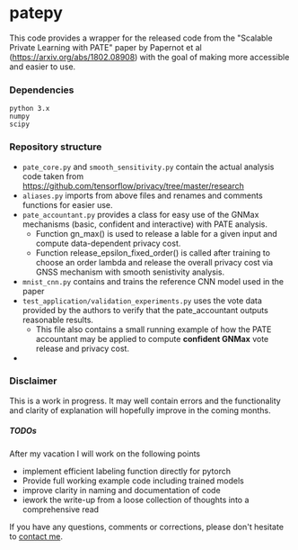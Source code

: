 # patepy


This code provides a wrapper for the released code from the "Scalable Private Learning with PATE" paper by Papernot et al (https://arxiv.org/abs/1802.08908) with the goal of making more accessible and easier to use.



### Dependencies
    python 3.x
    numpy 
    scipy

### Repository structure

- `pate_core.py` and `smooth_sensitivity.py` contain the actual analysis code taken from https://github.com/tensorflow/privacy/tree/master/research
- `aliases.py` imports from above files and renames and comments functions for easier use.
- `pate_accountant.py` provides a class for easy use of the GNMax mechanisms (basic, confident and interactive) with PATE analysis.
    - Function gn_max() is used to release a lable for a given input and compute data-dependent privacy cost.
    - Function release_epsilon_fixed_order() is called after training to choose an order lambda and release the overall privacy cost via GNSS mechanism with smooth senistivity analysis.
- `mnist_cnn.py` contains and trains the reference CNN model used in the paper
- `test_application/validation_experiments.py` uses the vote data provided by the authors to verify that the pate_accountant outputs reasonable results.
    - This file also contains a small running example of how the PATE accountant may be applied to compute __confident GNMax__ vote release and privacy cost.
- 

### Disclaimer

This is a work in progress. It may well contain errors and the functionality and clarity of explanation will hopefully improve in the coming months. 


##### TODOs
After my vacation I will work on the following points

- implement efficient labeling function directly for pytorch
- Provide full working example code including trained models
- improve clarity in naming and documentation of code
- iework the write-up from a loose collection of thoughts into a comprehensive read

If you have any questions, comments or corrections, please don't hesitate to [contact me](https://ei.is.tuebingen.mpg.de/person/fharder).

